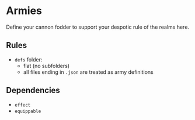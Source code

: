 # Armies

Define your cannon fodder to support your despotic rule of the realms here.

## Rules

* `defs` folder:
    * flat (no subfolders)
    * all files ending in `.json` are treated as army definitions

## Dependencies

* `effect`
* `equippable`
